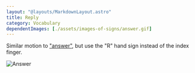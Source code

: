 ```yaml
---
layout: "@layouts/MarkdownLayout.astro"
title: Reply
category: Vocabulary
dependentImages: [./assets/images-of-signs/answer.gif]
---
```


Similar motion to ["answer"](../answer),
but use the "R" hand sign instead of the index finger.

![Answer](@signs/answer.gif)
